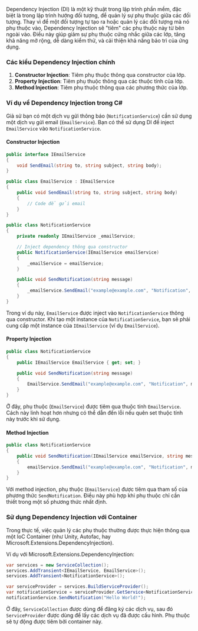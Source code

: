 Dependency Injection (DI) là một kỹ thuật trong lập trình phần mềm, đặc biệt là trong lập trình hướng đối tượng, để quản lý sự phụ thuộc giữa các đối tượng. Thay vì để một đối tượng tự tạo ra hoặc quản lý các đối tượng mà nó phụ thuộc vào, Dependency Injection sẽ "tiêm" các phụ thuộc này từ bên ngoài vào. Điều này giúp giảm sự phụ thuộc cứng nhắc giữa các lớp, tăng khả năng mở rộng, dễ dàng kiểm thử, và cải thiện khả năng bảo trì của ứng dụng.

### Các kiểu Dependency Injection chính
1. **Constructor Injection**: Tiêm phụ thuộc thông qua constructor của lớp.
2. **Property Injection**: Tiêm phụ thuộc thông qua các thuộc tính của lớp.
3. **Method Injection**: Tiêm phụ thuộc thông qua các phương thức của lớp.

### Ví dụ về Dependency Injection trong C#

Giả sử bạn có một dịch vụ gửi thông báo (`NotificationService`) cần sử dụng một dịch vụ gửi email (`EmailService`). Bạn có thể sử dụng DI để inject `EmailService` vào `NotificationService`.

#### Constructor Injection
```csharp
public interface IEmailService
{
    void SendEmail(string to, string subject, string body);
}

public class EmailService : IEmailService
{
    public void SendEmail(string to, string subject, string body)
    {
        // Code để gửi email
    }
}

public class NotificationService
{
    private readonly IEmailService _emailService;

    // Inject dependency thông qua constructor
    public NotificationService(IEmailService emailService)
    {
        _emailService = emailService;
    }

    public void SendNotification(string message)
    {
        _emailService.SendEmail("example@example.com", "Notification", message);
    }
}
```

Trong ví dụ này, `EmailService` được inject vào `NotificationService` thông qua constructor. Khi tạo một instance của `NotificationService`, bạn sẽ phải cung cấp một instance của `IEmailService` (ví dụ `EmailService`).

#### Property Injection
```csharp
public class NotificationService
{
    public IEmailService EmailService { get; set; }

    public void SendNotification(string message)
    {
        EmailService.SendEmail("example@example.com", "Notification", message);
    }
}
```
Ở đây, phụ thuộc (`EmailService`) được tiêm qua thuộc tính `EmailService`. Cách này linh hoạt hơn nhưng có thể dẫn đến lỗi nếu quên set thuộc tính này trước khi sử dụng.

#### Method Injection
```csharp
public class NotificationService
{
    public void SendNotification(IEmailService emailService, string message)
    {
        emailService.SendEmail("example@example.com", "Notification", message);
    }
}
```
Với method injection, phụ thuộc (`EmailService`) được tiêm qua tham số của phương thức `SendNotification`. Điều này phù hợp khi phụ thuộc chỉ cần thiết trong một số phương thức nhất định.

### Sử dụng Dependency Injection với Container
Trong thực tế, việc quản lý các phụ thuộc thường được thực hiện thông qua một IoC Container (như Unity, Autofac, hay Microsoft.Extensions.DependencyInjection).

Ví dụ với Microsoft.Extensions.DependencyInjection:

```csharp
var services = new ServiceCollection();
services.AddTransient<IEmailService, EmailService>();
services.AddTransient<NotificationService>();

var serviceProvider = services.BuildServiceProvider();
var notificationService = serviceProvider.GetService<NotificationService>();
notificationService.SendNotification("Hello World!");
```

Ở đây, `ServiceCollection` được dùng để đăng ký các dịch vụ, sau đó `ServiceProvider` được dùng để lấy các dịch vụ đã được cấu hình. Phụ thuộc sẽ tự động được tiêm bởi container này.
